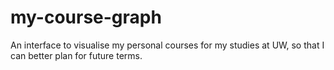 # my-course-graph
An interface to visualise my personal courses for my studies at UW, so that I can better plan for future terms.
